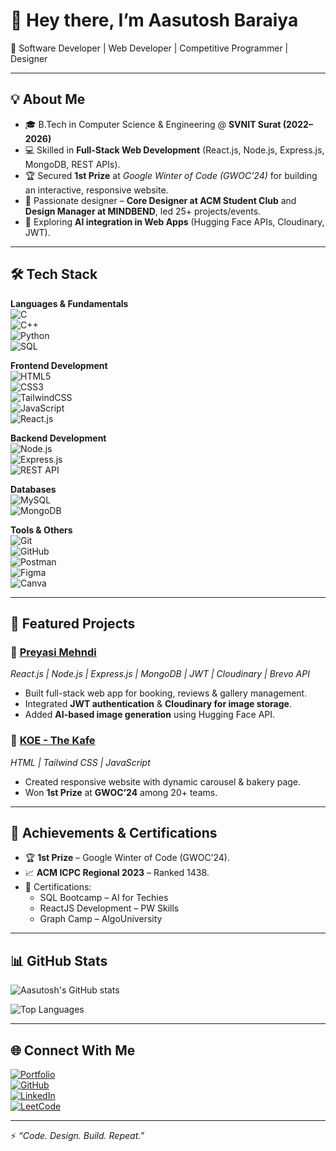 # 👋 Hey there, I’m Aasutosh Baraiya  

🚀 Software Developer | Web Developer | Competitive Programmer | Designer  

---

## 💡 About Me  
- 🎓 B.Tech in Computer Science & Engineering @ **SVNIT Surat (2022–2026)**  
- 💻 Skilled in **Full-Stack Web Development** (React.js, Node.js, Express.js, MongoDB, REST APIs).  
- 🏆 Secured **1st Prize** at *Google Winter of Code (GWOC’24)* for building an interactive, responsive website.  
- 🎨 Passionate designer – **Core Designer at ACM Student Club** and **Design Manager at MINDBEND**, led 25+ projects/events.  
- 🌱 Exploring **AI integration in Web Apps** (Hugging Face APIs, Cloudinary, JWT).  

---

## 🛠️ Tech Stack  

**Languages & Fundamentals**  
![C](https://img.shields.io/badge/C-blue)  
![C++](https://img.shields.io/badge/C++-orange)  
![Python](https://img.shields.io/badge/Python-yellow)  
![SQL](https://img.shields.io/badge/SQL-lightgrey)  

**Frontend Development**  
![HTML5](https://img.shields.io/badge/HTML5-orange)  
![CSS3](https://img.shields.io/badge/CSS3-blue)  
![TailwindCSS](https://img.shields.io/badge/TailwindCSS-teal)  
![JavaScript](https://img.shields.io/badge/JavaScript-yellow)  
![React.js](https://img.shields.io/badge/React.js-61DAFB)  

**Backend Development**  
![Node.js](https://img.shields.io/badge/Node.js-green)  
![Express.js](https://img.shields.io/badge/Express.js-black)  
![REST API](https://img.shields.io/badge/REST-API-purple)  

**Databases**  
![MySQL](https://img.shields.io/badge/MySQL-blue)  
![MongoDB](https://img.shields.io/badge/MongoDB-green)  

**Tools & Others**  
![Git](https://img.shields.io/badge/Git-black)  
![GitHub](https://img.shields.io/badge/GitHub-darkgrey)  
![Postman](https://img.shields.io/badge/Postman-orange)  
![Figma](https://img.shields.io/badge/Figma-pink)  
![Canva](https://img.shields.io/badge/Canva-blue)  

---

## 📂 Featured Projects  

### 🔹 [Preyasi Mehndi](https://preyasi-mehndi.vercel.app/)  
*React.js | Node.js | Express.js | MongoDB | JWT | Cloudinary | Brevo API*  
- Built full-stack web app for booking, reviews & gallery management.  
- Integrated **JWT authentication** & **Cloudinary for image storage**.  
- Added **AI-based image generation** using Hugging Face API.  

### 🔹 [KOE - The Kafe](https://koe-the-cafe-winter-wiz.onrender.com/)  
*HTML | Tailwind CSS | JavaScript*  
- Created responsive website with dynamic carousel & bakery page.  
- Won **1st Prize** at **GWOC’24** among 20+ teams.  

---

## 🏅 Achievements & Certifications  
- 🏆 **1st Prize** – Google Winter of Code (GWOC’24).  
- 📈 **ACM ICPC Regional 2023** – Ranked 1438.  
- 📜 Certifications:  
  - SQL Bootcamp – AI for Techies  
  - ReactJS Development – PW Skills  
  - Graph Camp – AlgoUniversity  

---

## 📊 GitHub Stats  

![Aasutosh's GitHub stats](https://github-readme-stats.vercel.app/api?username=arb1465&show_icons=true&theme=dark)  

![Top Languages](https://github-readme-stats.vercel.app/api/top-langs/?username=arb1465&layout=compact&theme=dark)  

---

## 🌐 Connect With Me  

[![Portfolio](https://img.shields.io/badge/Portfolio-Visit-blue)](https://portfolio-arb.vercel.app)  
[![GitHub](https://img.shields.io/badge/GitHub-arb1465-black)](https://github.com/arb1465)  
[![LinkedIn](https://img.shields.io/badge/LinkedIn-Connect-blue)](https://www.linkedin.com/in/arb1465/)  
[![LeetCode](https://img.shields.io/badge/LeetCode-arb1465-orange)](https://leetcode.com/u/arb1465/)  

---

⚡ *“Code. Design. Build. Repeat.”*  
